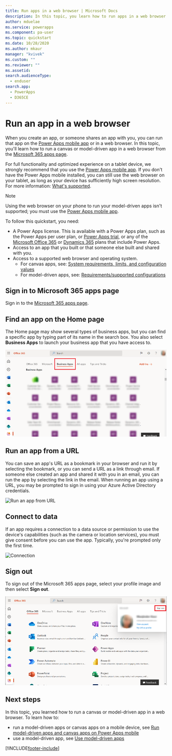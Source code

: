 ```yaml
---
title: Run apps in a web browser | Microsoft Docs
description: In this topic, you learn how to run apps in a web browser
author: mduelae
ms.service: powerapps
ms.component: pa-user
ms.topic: quickstart
ms.date: 10/28/2020
ms.author: mkaur
manager: "kvivek"
ms.custom: ""
ms.reviewer: ""
ms.assetid: 
search.audienceType: 
  - enduser
search.app: 
  - PowerApps
  - D365CE
---
```


# Run an app in a web browser

When you create an app, or someone shares an app with you, you can run that app on the [Power Apps mobile app](https://docs.microsoft.com/powerapps/mobile/run-powerapps-on-mobile) or in a web browser. In this topic, you'll learn how to run a canvas or model-driven app in a web browser from the [Microsoft 365 apps page](https://www.office.com/apps?auth=2).

For full functionality and optimized experience on a tablet device, we strongly recommend that you use the [Power Apps mobile app](https://docs.microsoft.com/powerapps/mobile/run-powerapps-on-mobile). If you don't have the Power Apps mobile installed, you can still use the web browser on your tablet, as long as your device has sufficiently high screen resolution. For more information: [What's supported](https://docs.microsoft.com/powerapps/mobile/run-powerapps-on-mobile#supported-devices).

> [!NOTE]
> Using the web browser on your phone to run your model-driven apps isn't supported; you must use the [Power Apps mobile app](https://docs.microsoft.com/powerapps/mobile/run-powerapps-on-mobile).

To follow this quickstart, you need:
- A Power Apps license. This is available with a Power Apps plan, such as the Power Apps per user plan, or [Power Apps trial](https://docs.microsoft.com/powerapps/maker/signup-for-powerapps), or any of the [Microsoft Office 365](https://signup.microsoft.com/Signup?OfferId=467eab54-127b-42d3-b046-3844b860bebf&dl=O365_BUSINESS_PREMIUM&ali=1) or [Dynamics 365](https://dynamics.microsoft.com/pricing/) plans that include Power Apps.
- Access to an app that you built or that someone else built and shared with you.
- Access to a supported web browser and operating system.
   - For canvas apps, see: [System requirements, limits, and configuration values](../maker/canvas-apps/limits-and-config.md)
   - For model-driven apps, see: [Requirements/supported configurations](https://docs.microsoft.com/power-platform/admin/online-requirements)


## Sign in to Microsoft 365 apps page
Sign in to the [Microsoft 365 apps page](https://www.office.com/apps?auth=2).

## Find an app on the Home page
The Home page may show several types of business apps, but you can find a specific app by typing part of its name in the search box. You also select **Business Apps** to launch your business app that you have access to.


![Busines Apps](media/bussinessapps.png)



## Run an app from a URL
You can save an app's URL as a bookmark in your browser and run it by selecting the bookmark, or you can send a URL as a link through email. If someone else created an app and shared it with you in an email, you can run the app by selecting the link in the email. When running an app using a URL, you may be prompted to sign in using your Azure Active Directory credentials.

![Run an app from URL](./media/run-app-browser/web-login.png)

## Connect to data
If an app requires a connection to a data source or permission to use the device's capabilities (such as the camera or location services), you must give consent before you can use the app. Typically, you're prompted only the first time.

![Connection](./media/run-app-browser/app-connection.png)

## Sign out
To sign out of the Microsoft 365 apps page, select your profile image and then select **Sign out**.


![Sign out](media/bussinessapps-2.png)

## Next steps
In this topic, you learned how to run a canvas or model-driven app in a web browser. To learn how to:
- run a model-driven apps or canvas apps on a mobile device, see [Run model-driven apps and canvas apps on Power Apps mobile](https://docs.microsoft.com/powerapps/mobile/run-powerapps-on-mobile)
- use a model-driven app, see [Use model-driven apps](use-model-driven-apps.md)



[!INCLUDE[footer-include](../includes/footer-banner.md)]